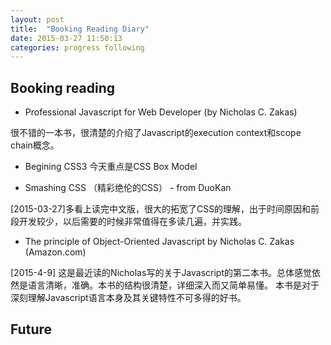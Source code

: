 ```yaml
---
layout: post
title:  "Booking Reading Diary"
date: 2015-03-27 11:50:13
categories: progress following
---
```


## Booking reading

- Professional Javascript for Web Developer (by Nicholas C. Zakas)

很不错的一本书，很清楚的介绍了Javascript的execution context和scope chain概念。 


- Begining CSS3
今天重点是CSS Box Model

- Smashing CSS （精彩绝伦的CSS） - from DuoKan

[2015-03-27]多看上读完中文版，很大的拓宽了CSS的理解，出于时间原因和前段开发较少，以后需要的时候非常值得在多读几遍，并实践。

- The principle of Object-Oriented Javascript by Nicholas C. Zakas (Amazon.com)

[2015-4-9] 这是最近读的Nicholas写的关于Javascript的第二本书。总体感觉依然是语言清晰，准确。本书的结构很清楚，详细深入而又简单易懂。
本书是对于深刻理解Javascript语言本身及其关键特性不可多得的好书。


## Future



